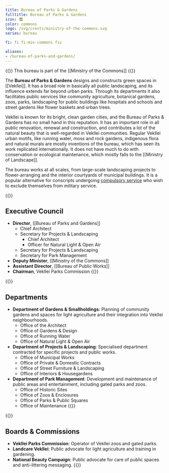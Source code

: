 ```yaml
---
title: Bureau of Parks & Gardens
fulltitle: Bureau of Parks & Gardens
icon: 🏛️
color: commons
logo: /svg/crests/ministry-of-the-commons.svg
series: bureau

fi: fi fi-min-commons fis

aliases:
- /bureau-of-parks-and-gardens/
---
```

{{<note series>}}
 This bureau is part of the [[Ministry of the Commons]]
{{</note>}}

The <span class="fi fi-min-commons fis"></span> **Bureau of Parks & Gardens** designs and constructs green spaces in [[Vekllei]]. It has a broad role in basically all public landscaping, and its influence extends far beyond urban parks. Through its departments it also facilitates public services like community agriculture, botanical gardens, zoos, parks, landscaping for public buildings like hospitals and schools and street gardens like flower baskets and urban trees.

Vekllei is known for its bright, clean garden cities, and the Bureau of Parks & Gardens has no small hand in this reputation. It has an important role in all public renovation, renewal and construction, and contributes a lot of the natural beauty that is well-regarded in Vekllei communities. Regular Vekllei urban motifs, like running water, moss and rock gardens, indigenous flora and natural murals are mostly inventions of the bureau, which has seen its work replicated internationally. It does not have much to do with conservation or ecological maintenance, which mostly falls to the [[Ministry of Landscape]].

The bureau works at all scales, from large-scale landscaping projects to flower-arranging and the interior courtyards of municipal buildings. It is a popular alternative for conscripts undergoing [compulsory service](/corsosva/) who wish to exclude themselves from military service.

{{<note panel>}}
## Executive Council

* **Director**, [[Bureau of Parks and Gardens]]
    * Chief Architect
    * Secretary for Projects & Landscaping
        * Chief Architect
        * Officer for Natural Light & Open Air
    * Secretary for Projects & Landscaping
    * Secretary for Park Management
* **Deputy Minister**, [[Ministry of the Commons]]
* **Assistant Director**, [[Bureau of Public Works]]
* **Chairman**, Vekllei Parks Commission
{{</note>}}

{{<note panel>}}
## Departments
* **Department of Gardens & Smallholdings**: Planning of community gardens and spaces for light agriculture and their integration into Vekllei neighbourhoods.
    * Office of the Architect
    * Office of Gardens & Design
    * Office of Running Water
    * Office of Natural Light & Open Air
* **Department of Projects & Landscaping**: Specialised department contracted for specific projects and public works.
    * Office of Municipal Works
    * Office of Private & Domestic Contracts
    * Office of Street Furniture & Landscaping
    * Office of Interiors & Housegardens
* **Department of Park Management**: Development and maintenance of public areas and entertainment, including gated parks and zoos.
    * Office of Historic Sites
    * Office of Zoos & Enclosures
    * Office of Parks & Public Squares
    * Office of Maintenance
{{</note>}}

{{<note panel>}}
## Boards & Commissions

* **Vekllei Parks Commission**: Operator of Vekllei zoos and gated parks.
* **Landcare Vekllei**: Public advocate for light agriculture and training in gardening.
* **National Beauty Campaign**: Public advocate for care of public spaces and anti-littering messaging.
{{</note>}}